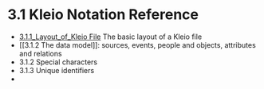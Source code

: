 #  3.1 Kleio Notation Reference

- [3.1.1_Layout_of_Kleio File](3.1.1_Layout_of_Kleio%20File.md) The basic layout of a Kleio file
- [[3.1.2 The data model]]: sources, events, people and objects, attributes and relations
- 3.1.2 Special characters
- 3.1.3 Unique identifiers
- 